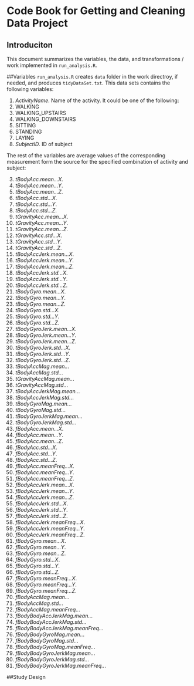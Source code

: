 # Code Book for Getting and Cleaning Data Project
## Introduciton
This document summarizes the variables, the data, and transformations / work implemented in `run_analysis.R`.

##Variables
`run_analysis.R` creates `data` folder in the work directroy, if needed,  and produces `tidyDataSet.txt`. This data sets contains the following variables:

1. *ActivityName*. Name of the activity. It could be one of the following:
  1. WALKING
  2. WALKING_UPSTAIRS
  3. WALKING_DOWNSTAIRS
  4. SITTING
  5. STANDING
  6. LAYING
2. *SubjectID*. ID of subject

The rest of the variables are average values of the corresponding measurement form the source for the specified  combination of activity and subject:

3. *tBodyAcc.mean...X*. 
4. *tBodyAcc.mean...Y*.
5. *tBodyAcc.mean...Z*.
6. *tBodyAcc.std...X*.
7. *tBodyAcc.std...Y*.
8. *tBodyAcc.std...Z*.
9. *tGravityAcc.mean...X*.
10. *tGravityAcc.mean...Y*.
11. *tGravityAcc.mean...Z*.
12. *tGravityAcc.std...X*.
13. *tGravityAcc.std...Y*.
14. *tGravityAcc.std...Z*.
15. *tBodyAccJerk.mean...X*.
16. *tBodyAccJerk.mean...Y*.
17. *tBodyAccJerk.mean...Z*.
18. *tBodyAccJerk.std...X*.
19. *tBodyAccJerk.std...Y*.
20. *tBodyAccJerk.std...Z*.
21. *tBodyGyro.mean...X*.
22. *tBodyGyro.mean...Y*.
23. *tBodyGyro.mean...Z*.
24. *tBodyGyro.std...X*.
25. *tBodyGyro.std...Y*.
26. *tBodyGyro.std...Z*.
27. *tBodyGyroJerk.mean...X*.
28. *tBodyGyroJerk.mean...Y*.
29. *tBodyGyroJerk.mean...Z*.
30. *tBodyGyroJerk.std...X*.
31. *tBodyGyroJerk.std...Y*.
32. *tBodyGyroJerk.std...Z*.
33. *tBodyAccMag.mean..*.
34. *tBodyAccMag.std..*.
35. *tGravityAccMag.mean..*.
36. *tGravityAccMag.std..*.
37. *tBodyAccJerkMag.mean..*.
38. *tBodyAccJerkMag.std..*.
39. *tBodyGyroMag.mean..*.
40. *tBodyGyroMag.std..*.
41. *tBodyGyroJerkMag.mean..*.
42. *tBodyGyroJerkMag.std..*.
43. *fBodyAcc.mean...X*.
44. *fBodyAcc.mean...Y*.
45. *fBodyAcc.mean...Z*.
46. *fBodyAcc.std...X*.
47. *fBodyAcc.std...Y*.
48. *fBodyAcc.std...Z*.
49. *fBodyAcc.meanFreq...X*.
50. *fBodyAcc.meanFreq...Y*.
51. *fBodyAcc.meanFreq...Z*.
52. *fBodyAccJerk.mean...X*.
53. *fBodyAccJerk.mean...Y*.
54. *fBodyAccJerk.mean...Z*.
55. *fBodyAccJerk.std...X*.
56. *fBodyAccJerk.std...Y*.
57. *fBodyAccJerk.std...Z*.
58. *fBodyAccJerk.meanFreq...X*.
59. *fBodyAccJerk.meanFreq...Y*.
60. *fBodyAccJerk.meanFreq...Z*.
61. *fBodyGyro.mean...X*.
62. *fBodyGyro.mean...Y*.
63. *fBodyGyro.mean...Z*.
64. *fBodyGyro.std...X*.
65. *fBodyGyro.std...Y*.
66. *fBodyGyro.std...Z*.
67. *fBodyGyro.meanFreq...X*.
68. *fBodyGyro.meanFreq...Y*.
69. *fBodyGyro.meanFreq...Z*.
70. *fBodyAccMag.mean..*.
71. *fBodyAccMag.std..*.
72. *fBodyAccMag.meanFreq..*.
73. *fBodyBodyAccJerkMag.mean..*.
74. *fBodyBodyAccJerkMag.std..*.
75. *fBodyBodyAccJerkMag.meanFreq..*.
76. *fBodyBodyGyroMag.mean..*.
77. *fBodyBodyGyroMag.std..*.
78. *fBodyBodyGyroMag.meanFreq..*.
79. *fBodyBodyGyroJerkMag.mean..*.
80. *fBodyBodyGyroJerkMag.std..*.
81. *fBodyBodyGyroJerkMag.meanFreq..*.


##Study Design
